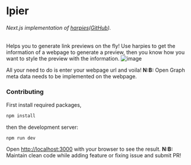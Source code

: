 # lpier
###### Next.js implementation of [harpies](https://pypi.org/project/harpies/)([GitHub](https://github.com/IamLizu/harpies)).  

Helps you to generate link previews on the fly! Use harpies to get the information of a webpage to generate a preview, then you know how you want to style the preview with the information.
![image](https://user-images.githubusercontent.com/26184316/88771480-1e820a00-d1a1-11ea-8cbd-d1b1f88a74ba.png)

All your need to do is enter your webpage url and voila! 
__N:B:__ Open Graph meta data needs to be implemented on the webpage.

### Contributing
First install required packages, 
```bash
npm install
```
then the development server:

```bash
npm run dev
```

Open [http://localhost:3000](http://localhost:3000) with your browser to see the result.
__N:B:__ Maintain clean code while adding feature or fixing issue and submit PR!
